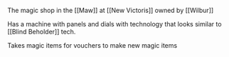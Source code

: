 The magic shop in the [[Maw]] at [[New Victoris]] owned by [[Wilbur]]

Has a machine with panels and dials with technology that looks similar to [[Blind Beholder]] tech.

Takes magic items for vouchers to make new magic items